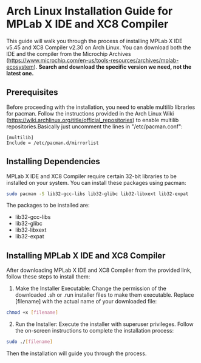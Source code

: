 # Arch Linux Installation Guide for MPLab X IDE and XC8 Compiler

This guide will walk you through the process of installing MPLab X IDE v5.45 and XC8 Compiler v2.30 on Arch Linux. You can download both the IDE and the compiler from the Microchip Archives (https://www.microchip.com/en-us/tools-resources/archives/mplab-ecosystem). **Search and download the specific version we need, not the latest one.**

## Prerequisites

Before proceeding with the installation, you need to enable multilib libraries for pacman. Follow the instructions provided in the Arch Linux Wiki (https://wiki.archlinux.org/title/official_repositories) to enable multilib repositories.Basically just uncomment the lines in "/etc/pacman.conf":
```
[multilib]
Include = /etc/pacman.d/mirrorlist
```

## Installing Dependencies

MPLab X IDE and XC8 Compiler require certain 32-bit libraries to be installed on your system. You can install these packages using pacman:

```bash
sudo pacman -S lib32-gcc-libs lib32-glibc lib32-libxext lib32-expat
```
The packages to be installed are:
- lib32-gcc-libs 
- lib32-glibc
- lib32-libxext
- lib32-expat

## Installing MPLab X IDE and XC8 Compiler

After downloading MPLab X IDE and XC8 Compiler from the provided link, follow these steps to install them:

1. Make the Installer Executable: Change the permission of the downloaded .sh or .run installer files to make them executable. Replace [filename] with the actual name of your downloaded file:

```bash
chmod +x [filename]
```
2. Run the Installer: Execute the installer with superuser privileges. Follow the on-screen instructions to complete the installation process:

```bash
sudo ./[filename]
```

Then the installation will guide you through the process. 

